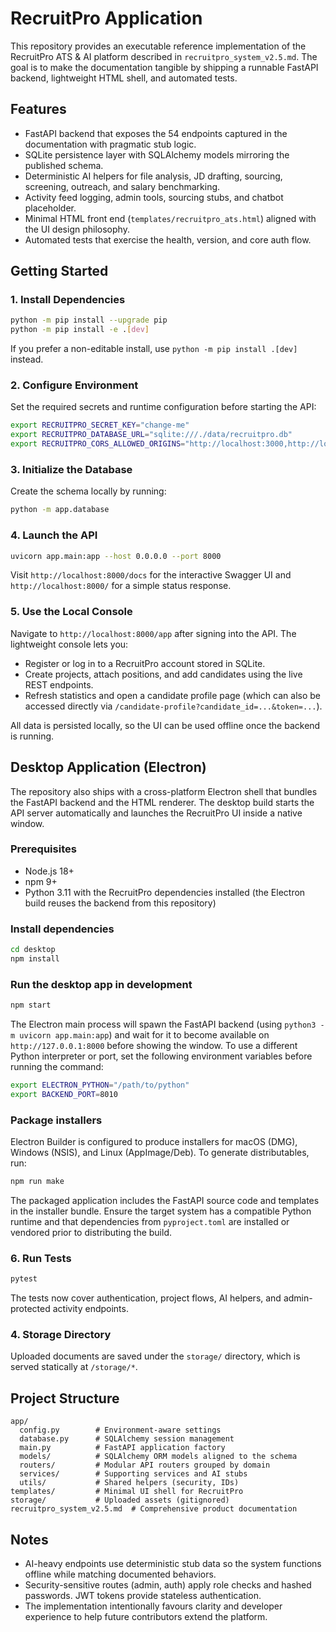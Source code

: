 # RecruitPro Application

This repository provides an executable reference implementation of the RecruitPro ATS & AI platform described in `recruitpro_system_v2.5.md`. The goal is to make the documentation tangible by shipping a runnable FastAPI backend, lightweight HTML shell, and automated tests.

## Features

- FastAPI backend that exposes the 54 endpoints captured in the documentation with pragmatic stub logic.
- SQLite persistence layer with SQLAlchemy models mirroring the published schema.
- Deterministic AI helpers for file analysis, JD drafting, sourcing, screening, outreach, and salary benchmarking.
- Activity feed logging, admin tools, sourcing stubs, and chatbot placeholder.
- Minimal HTML front end (`templates/recruitpro_ats.html`) aligned with the UI design philosophy.
- Automated tests that exercise the health, version, and core auth flow.

## Getting Started

### 1. Install Dependencies

```bash
python -m pip install --upgrade pip
python -m pip install -e .[dev]
```

If you prefer a non-editable install, use `python -m pip install .[dev]` instead.

### 2. Configure Environment

Set the required secrets and runtime configuration before starting the API:

```bash
export RECRUITPRO_SECRET_KEY="change-me"
export RECRUITPRO_DATABASE_URL="sqlite:///./data/recruitpro.db"
export RECRUITPRO_CORS_ALLOWED_ORIGINS="http://localhost:3000,http://localhost:8000"
```

### 3. Initialize the Database

Create the schema locally by running:

```bash
python -m app.database
```

### 4. Launch the API

```bash
uvicorn app.main:app --host 0.0.0.0 --port 8000
```

Visit `http://localhost:8000/docs` for the interactive Swagger UI and `http://localhost:8000/` for a simple status response.

### 5. Use the Local Console

Navigate to `http://localhost:8000/app` after signing into the API. The lightweight console lets you:

- Register or log in to a RecruitPro account stored in SQLite.
- Create projects, attach positions, and add candidates using the live REST endpoints.
- Refresh statistics and open a candidate profile page (which can also be accessed directly via `/candidate-profile?candidate_id=...&token=...`).

All data is persisted locally, so the UI can be used offline once the backend is running.

## Desktop Application (Electron)

The repository also ships with a cross-platform Electron shell that bundles the FastAPI backend and the HTML renderer. The desktop build starts the API server automatically and launches the RecruitPro UI inside a native window.

### Prerequisites

- Node.js 18+
- npm 9+
- Python 3.11 with the RecruitPro dependencies installed (the Electron build reuses the backend from this repository)

### Install dependencies

```bash
cd desktop
npm install
```

### Run the desktop app in development

```bash
npm start
```

The Electron main process will spawn the FastAPI backend (using `python3 -m uvicorn app.main:app`) and wait for it to become available on `http://127.0.0.1:8000` before showing the window. To use a different Python interpreter or port, set the following environment variables before running the command:

```bash
export ELECTRON_PYTHON="/path/to/python"
export BACKEND_PORT=8010
```

### Package installers

Electron Builder is configured to produce installers for macOS (DMG), Windows (NSIS), and Linux (AppImage/Deb). To generate distributables, run:

```bash
npm run make
```

The packaged application includes the FastAPI source code and templates in the installer bundle. Ensure the target system has a compatible Python runtime and that dependencies from `pyproject.toml` are installed or vendored prior to distributing the build.

### 6. Run Tests

```bash
pytest
```

The tests now cover authentication, project flows, AI helpers, and admin-protected activity endpoints.

### 4. Storage Directory

Uploaded documents are saved under the `storage/` directory, which is served statically at `/storage/*`.

## Project Structure

```
app/
  config.py        # Environment-aware settings
  database.py      # SQLAlchemy session management
  main.py          # FastAPI application factory
  models/          # SQLAlchemy ORM models aligned to the schema
  routers/         # Modular API routers grouped by domain
  services/        # Supporting services and AI stubs
  utils/           # Shared helpers (security, IDs)
templates/         # Minimal UI shell for RecruitPro
storage/           # Uploaded assets (gitignored)
recruitpro_system_v2.5.md  # Comprehensive product documentation
```

## Notes

- AI-heavy endpoints use deterministic stub data so the system functions offline while matching documented behaviors.
- Security-sensitive routes (admin, auth) apply role checks and hashed passwords. JWT tokens provide stateless authentication.
- The implementation intentionally favours clarity and developer experience to help future contributors extend the platform.
